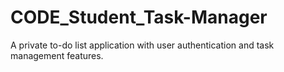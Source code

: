 # CODE_Student_Task-Manager
A private to-do list application with user authentication and task management features.
